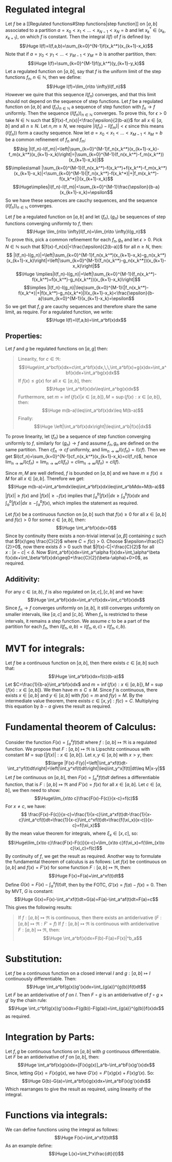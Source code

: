 
# Regulated integral

Let $f$ be a [[Regulated functions#Step functions|step function]] on $[a,b]$ associated to a partition $a=x_0<x_1<\dots<x_{N-1}<x_N=b$ and let $x_k^*\in(x_k,x_{k+1})$, on which $f$ is constant. Then the integral $I(f)$ of $f$ is defined by:$$\Huge I(f)=I(f,a,b)=\sum_{k=0}^{N-1}f(x_k^*)(x_{k+1}-x_k)$$Note that if $a=y_0<y_1<\dots<y_{M-1}<y_M=b$ is another partition, then:$$\Huge I(f)=\sum_{k=0}^{M-1}f(y_k^*)(y_{k+1}-y_k)$$
Let a regulated function on $[a,b]$, say that $f$ is the uniform limit of the step functions $f_n$, $n\in \mathbb{N}$, then we define:$$\Huge I(f)=\lim_{n\to \infty}I(f_n)$$However we quire that this sequence $I(f_n)$ converges, and that this limit should not depend on the sequence of step functions. Let $f$ be a regulated function on $[a,b]$ and $(f_n)_{n\in \mathbb{N}}$ a sequence of step function with $f_n\to f$ uniformly. Then the sequence $(I(f_n))_{n\in \mathbb{N}}$ converges. To prove this, for $\epsilon>0$ take $N\in \mathbb{N}$ such that $|f(x)-f_n(x)|<\frac{\epsilon}{2(b-a)}$ for all $x\in[a,b]$ and all $n\geq N$. Let $n,m\geq N$, we require $|I(f_n)-I(f_m)|<\epsilon$ since this means $(I(f_n))$ form a cauchy sequence. Now let $a=x_0<x_1<\dots<x_{M-1}<x_M=b$ be a common refinement of $f_n$ and $f_m$:$$\big |I(f_n)-I(f_m)|=\left|\sum_{k=0}^{M-1}f_n(x_k^*)(x_{k+1}-x_k)-f_m(x_k^*)(x_{k+1}-x_k)\right|=|\sum_{k=0}^{M-1}(f_n(x_k^*)-f_m(x_k^*))(x_{k+1}-x_k)|$$$$\implies\small |\sum_{k=0}^{M-1}(f_n(x_k^*)-f(x_k^*)+f(x_k^*)-f_m(x_k^*)(x_{k+1}-x_k)|<\sum_{k=0}^{M-1}(|f_n(x_k^*)-f(x_k^*)|+|f_m(x_k^*)-f(x_k^*)|)(x_{k+1}-x_k)$$$$\Huge\implies|I(f_n)-I(f_m)|<\sum_{k=0}^{M-1}\frac{\epsilon}{b-a}(x_{k+1}-x_k)=\epsilon$$So we have these sequences are cauchy sequences, and the sequence $(I(f_n))_{n\in \mathbb{N}}$ converges.

Let $f$ be a regulated function on $[a,b]$ and let $(f_n),(g_n)$ be sequences of step functions converging uniformly to $f$, then:$$\Huge \lim_{n\to \infty}I(f_n)=\lim_{n\to \infty}I(g_n)$$To prove this, pick a common refinement for each $f_n,g_n$ and let $\epsilon>0$. Pick $N\in \mathbb{N}$ such that $|f(x)-f_n(x)|<\frac{\epsilon}{2(b-a)}$ for all $n\geq N$, then:$$ |I(f_n)-I(g_n)|=\left|\sum_{k=0}^{M-1}f_n(x_k^*)(x_{k+1}-x_k)-g_n(x_k^*)(x_{k+1}-x_k)\right|=\left|\sum_{k=0}^{M-1}(f_n(x_k^*)-g_n(x_k^*))(x_{k+1}-x_k)\right|$$$$\Huge \implies|I(f_n)-I(g_n)|=\left|\sum_{k=0}^{M-1}(f_n(x_k^*)-f(x_k^*)+f(x_k^*)-g_n(x_k^*))(x_{k+1}-x_k)\right|$$$$\implies |I(f_n)-I(g_n)|\leq\sum_{k=0}^{M-1}(|f_n(x_k^*)-f(x_k^*)|+|f(x_k^*)-g_n(x_k^*)|)(x_{k+1}-x_k)<\frac{\epsilon}{b-a}\sum_{k=0}^{M-1}(x_{k+1}-x_k)=\epsilon$$So we get that $f,g$ are cauchy sequences and therefore share the same limit, as require. For a regulated function, we write:$$\Huge I(f)=I(f,a,b)=\int_a^bf(x)dx$$
## Properties:
Let $f$ and $g$ be regulated functions on $[a,g]$ then:
> Linearity, for $c\in\Re$:$$\Huge\int_a^bcf(x)dx=c\int_a^bf(x)dx,\,\,\int_a^bf(x)+g(x)dx=\int_a^bf(x)dx+\int_a^bg(x)dx$$If $f(x)\leq g(x)$ for all $x\in[a,b]$, then:$$\Huge \int_a^bf(x)dx\leq\int_a^bg(x)dx$$Furthermore, set $m=\inf\{f(x)|x\in[a,b]\}, M=\sup\{f(x):x\in[a,b]\}$, then:$$\Huge m(b-a)\leq\int_a^bf(x)dx\leq M(b-a)$$Finally:$$\Huge \left|\int_a^bf(x)dx\right|\leq\int_a^b|f(x)|dx$$

To prove linearity, let $(f_n)$ be a sequence of step function converging uniformly to $f$, similarly for $(g_n)\to f$ and assume $f_n,g_n$ are defined on the same partition. Then $cf_n\to cf$ uniformly, and $\lim_{n\to \infty}I(cf_n)=I(cf)$. Then we get $I(cf_n)=\sum_{k=0}^{N-1}cf_n(x_k^*)(x_{k+1}-x_k)=cI(f_n)$, hence $\lim_{n\to \infty}I(cf_n)=\lim_{n\to \infty}cI(f_n)=c\lim_{n\to \infty}I(f_n)=cI(f)$.

Since $m,M$ are well defined, $f$ is bounded on $[a,b]$ and we have $m\leq f(x)\leq M$ for all $x\in[a,b]$. Therefore we get:$$\Huge m(b-a)=\int_a^bmdx\leq\int_a^bf(x)dx\leq\int_a^bMdx=M(b-a)$$
$|f(x)|\geq f(x)$ and $|f(x)|\geq-f(x)$ implies that $\int_a^b|f(x)|dx\geq\int_a^bf(x)dx$ and $\int_a^b|f(x)|dx\geq-\int_a^bf(x)$, which implies the statement as required.

Let $f(x)$ be a continuous function on $[a,b]$ such that $f(x)\geq0$ for all $x\in[a,b]$ and $f(c)>0$ for some $c\in[a,b]$, then:$$\Huge \int_a^bf(x)dx>0$$Since by continuity there exists a non-trivial interval $[\alpha,\beta]$ containing $c$ such that $f(x)\geq \frac{C}{2}$ where $C=f(c)>0$. Choose $\epsilon=\frac{C}{2}>0$, now there exists $\delta>0$ such that $|f(x)-C|<\frac{C}{2}$ for all $x:|x-c|<\delta$. Now $\int_a^bf(x)dx=\int_a^\alpha f(x)dx+\int_\alpha^\beta f(x)dx+\int_\beta^bf(x)dx\geq0+\frac{C}{2}(\beta-\alpha)+0>0$, as required.
## Additivity:
For any $c\in(a,b)$, $f$ is also regulated on $[a,c],[c,b]$ and we have:$$\Huge \int_a^bf(x)dx=\int_a^cf(x)dx+\int_c^bf(x)dx$$Since $f_n\to f$ converges uniformly on $[a,b]$, it still converges uniformly on smaller intervals, like $[a,c]$ and $[c,b]$. When $f_n$ is restricted to these intervals, it remains a step function. We assume $c$ to be a part of the partition for each $f_n$, then $I(f_n,a,b)=I(f_n,a,c)+I(f_n,c,b)$.

# MVT for integrals:

Let $f$ be a continuous function on $[a,b]$, then there exists $c\in[a,b]$ such that:$$\Huge \int_a^bf(x)dx=f(c)(b-a)$$Let $C=\frac{1}{b-a}\int_a^bf(x)dx$ and $m=\inf\{f(x):x\in[a,b]\},M=\sup\{f(x):x\in[a,b]\}$. We then have $m\leq C\leq M$. Since $f$ is continuous, there exists $x\in[a,b]$ and $y\in[a,b]$ with $f(x)=m$ and $f(y)=M$. By the intermediate value theorem, there exists $c\in[x,y]:f(c)=C$. Multiplying this equation by $b-a$ gives the result as required.

# Fundamental theorem of Calculus:

Consider the function $F(x)=\int_a^xf(t)dt$ where $f:[a,b]\mapsto\Re$ is a regulated function. We propose that $F:[a,b]\mapsto\Re$ is Lipschitz continuous with constant $M=\sup\{|f(x)|:x\in[a,b]\}$. Let $x,y\in[a,b]$ with $x>y$, then:$$\large |F(x)-F(y)|=\left|\int_a^xf(t)dt-\int_z^yf(t)dt\right|=\left|\int_y^xf(t)dt\right|\leq\int_y^x|f(t)|dt\leq M|x-y|$$
Let $f$ be continuous on $[a,b]$, then $F(x)=\int_a^xf(t)dt$ defines a differentiable function, that is $F:[a,b]\mapsto\Re$ and $F'(x)=f(x)$ for all $x\in[a,b]$. Let $c\in[a,b]$, we then need to show:$$\Huge\lim_{x\to c}\frac{F(x)-F(c)}{x-c}=f(c)$$For $x\neq c$, we have:$$ \frac{F(x)-F(c)}{x-c}=\frac{1}{x-c}\int_a^xf(t)dt-\frac{1}{x-c}\int_a^cf(t)dt=\frac{1}{x-c}\int_c^xf(t)dt=\frac{f(\xi_x)(x-c)}{x-c}=f(\xi_x)$$By the mean value theorem for integrals, where $\xi_x\in[x,c]$, so:$$\Huge\lim_{x\to c}\frac{F(x)-F(c)}{x-c}=\lim_{x\to c}f(\xi_x)=f(\lim_{x\to c}\xi_c)=f(c)$$By continuity of $f$, we get the result as required. Another way to formulate the fundamental theorem of calculus is as follows: Let $f(x)$ be continuous on $[a,b]$ and $f(x)=F'(x)$ for some function $F:[a,b]\mapsto\Re$, then:$$\Huge F(x)=F(a)+\int_a^xf(t)dt$$Define $G(x)=F(x)-\int_a^xf(t)dt$, then by the FOTC, $G'(x)=f(a)-f(x)=0$. Then by MVT, $G$ is constant:$$\Huge G(x)=F(x)-\int_a^xf(t)dt=G(a)=F(a)-\int_a^af(t)dt=F(a)=c$$
This gives the following results:
> If $f:[a,b]\mapsto\Re$ is continuous, then there exists an antiderivative ($F:[a,b]\mapsto\Re:F'=f$)
> If $f:[a,b]\mapsto\Re$ is continuous with antiderivative $F:[a,b]\mapsto\Re$, then:$$\Huge \int_a^bf(x)dx=F(b)-F(a)=F(x)|^b_a$$

# Substitution:

Let $f$ be a continuous function on a closed interval $I$ and $g:[a,b]\mapsto I$ continuously differentiable. Then:$$\Huge \int_a^bf(g(x))g'(x)dx=\int_{g(a)}^{g(b)}f(t)dt$$Let $F$ be an antiderivative of $f$ on $I$. Then $F\circ g$ is an antiderivative of $f\circ g\times g'$ by the chain rule:$$\Huge \int_c^bf(g(x))g'(x)dx=F(g(b))-F(g(a))=\int_{g(a)}^{g(b)}f(x)dx$$as required.

# Integration by Parts:

Let $f,g$ be continuous functions on $[a,b]$ with $g$ continuous differentiable. Let $F$ be an antiderivative of $f$ on $[a,b]$, then:$$\Huge \int_a^bf(x)g(x)dx=[F(x)g(x)]_a^b-\int_a^bF(x)g'(x)dx$$Since, letting $G(x)=F(x)g(x)$, we have $G'(x)=F'(x)g(x)+F(x)g'(x)$. So:$$\Huge G(b)-G(a)=\int_a^bf(x)g(x)dx+\int_a^bF(x)g'(x)dx$$Which rearranges to give the result as required, using linearity of the integral.

# Functions via integrals:

We can define functions using the integral as follows:$$\Huge F(x)=\int_a^xf(t)dt$$As an example define:$$\Huge L(x)=\int_1^x\frac{dt}{t}$$